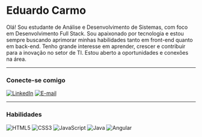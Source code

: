 # Eduardo Carmo

Olá! Sou estudante de Análise e Desenvolvimento de Sistemas, com foco em Desenvolvimento Full Stack. Sou apaixonado por tecnologia e estou sempre buscando aprimorar minhas habilidades tanto em front-end quanto em back-end. Tenho grande interesse em aprender, crescer e contribuir para a inovação no setor de TI. Estou aberto a oportunidades e conexões na área.

---

### Conecte-se comigo

[![LinkedIn](https://img.shields.io/badge/LinkedIn-000?style=for-the-badge&logo=linkedin&logoColor=0E76A8)](https://www.linkedin.com/in/eduardo-carmo-453348174/)
[![E-mail](https://img.shields.io/badge/-Email-000?style=for-the-badge&logo=microsoft-outlook&logoColor=E94D5F)](mailto:eduardocarmo72@gmail.com)

---

### Habilidades

![HTML5](https://img.shields.io/badge/HTML5-000?style=for-the-badge&logo=html5)
![CSS3](https://img.shields.io/badge/CSS3-000?style=for-the-badge&logo=css3&logoColor=264CE4)
![JavaScript](https://img.shields.io/badge/JavaScript-000?style=for-the-badge&logo=javascript)
![Java](https://img.shields.io/badge/Java-000?style=for-the-badge&logo=java)
![Angular](https://img.shields.io/badge/Angular-000?style=for-the-badge&logo=angular&logoColor=C3002F)
